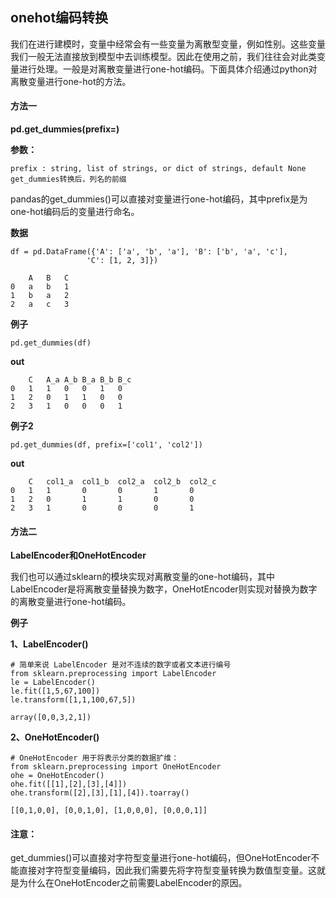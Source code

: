 ## onehot编码转换

我们在进行建模时，变量中经常会有一些变量为离散型变量，例如性别。这些变量我们一般无法直接放到模型中去训练模型。因此在使用之前，我们往往会对此类变量进行处理。一般是对离散变量进行one-hot编码。下面具体介绍通过python对离散变量进行one-hot的方法。


#### 方法一

__pd.get_dummies(prefix=)__

__参数：__

    prefix : string, list of strings, or dict of strings, default None 
    get_dummies转换后，列名的前缀 

pandas的get_dummies()可以直接对变量进行one-hot编码，其中prefix是为one-hot编码后的变量进行命名。

__数据__

    df = pd.DataFrame({'A': ['a', 'b', 'a'], 'B': ['b', 'a', 'c'],
                     'C': [1, 2, 3]})
  
        A	B	C
    0	a	b	1
    1	b	a	2
    2	a	c	3


__例子__

    pd.get_dummies(df)

__out__

        C	A_a	A_b	B_a	B_b	B_c
    0	1	1	0	0	1	0
    1	2	0	1	1	0	0
    2	3	1	0	0	0	1

__例子2__

    pd.get_dummies(df, prefix=['col1', 'col2'])

__out__

        C	col1_a	col1_b	col2_a	col2_b	col2_c
    0	1	1	    0	    0	    1	    0
    1	2	0	    1	    1	    0	    0
    2	3	1	    0	    0	    0	    1



#### 方法二

__LabelEncoder和OneHotEncoder__

我们也可以通过sklearn的模块实现对离散变量的one-hot编码，其中LabelEncoder是将离散变量替换为数字，OneHotEncoder则实现对替换为数字的离散变量进行one-hot编码。


__例子__

__1、LabelEncoder()__

    # 简单来说 LabelEncoder 是对不连续的数字或者文本进行编号
    from sklearn.preprocessing import LabelEncoder
    le = LabelEncoder()
    le.fit([1,5,67,100])
    le.transform([1,1,100,67,5])
    
    array([0,0,3,2,1])

__2、OneHotEncoder()__

    # OneHotEncoder 用于将表示分类的数据扩维：
    from sklearn.preprocessing import OneHotEncoder
    ohe = OneHotEncoder()
    ohe.fit([[1],[2],[3],[4]])
    ohe.transform([2],[3],[1],[4]).toarray()
    
    [[0,1,0,0], [0,0,1,0], [1,0,0,0], [0,0,0,1]]



#### 注意：

get_dummies()可以直接对字符型变量进行one-hot编码，但OneHotEncoder不能直接对字符型变量编码，因此我们需要先将字符型变量转换为数值型变量。这就是为什么在OneHotEncoder之前需要LabelEncoder的原因。


